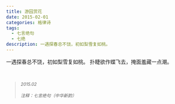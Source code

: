 ```yaml
---
title: 游园赏花
date: 2015-02-01
categories: 格律诗
tags:
  - 七言绝句
  - 七绝
description: 一遇探春总不饶，初如梨雪复如桃。
---
```


一遇探春总不饶，初如梨雪复如桃。
扑睫欲作蝶飞去，掩面羞藏一点潮。

<br/>
<blockquote>
<p><small><i>2015.02</i></small></p>
<p><small><i>注释：七言绝句（中华新韵）</i></small></p>
</blockquote>